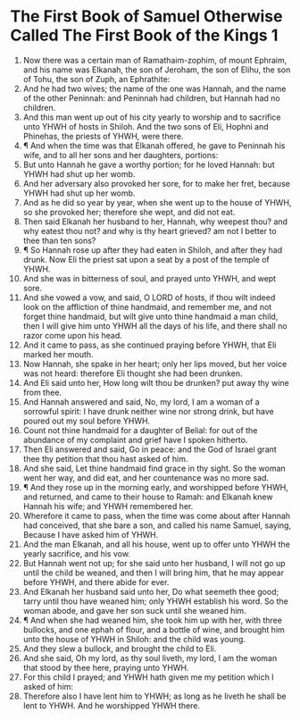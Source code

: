 ﻿# The First Book of Samuel Otherwise Called The First Book of the Kings  1
1. Now there was a certain man of Ramathaim-zophim, of mount Ephraim, and his name was Elkanah, the son of Jeroham, the son of Elihu, the son of Tohu, the son of Zuph, an Ephrathite: 
2. And he had two wives; the name of the one was Hannah, and the name of the other Peninnah: and Peninnah had children, but Hannah had no children. 
3. And this man went up out of his city yearly to worship and to sacrifice unto YHWH of hosts in Shiloh. And the two sons of Eli, Hophni and Phinehas, the priests of YHWH, were there. 
4. ¶ And when the time was that Elkanah offered, he gave to Peninnah his wife, and to all her sons and her daughters, portions: 
5. But unto Hannah he gave a worthy portion; for he loved Hannah: but YHWH had shut up her womb. 
6. And her adversary also provoked her sore, for to make her fret, because YHWH had shut up her womb. 
7. And as he did so year by year, when she went up to the house of YHWH, so she provoked her; therefore she wept, and did not eat. 
8. Then said Elkanah her husband to her, Hannah, why weepest thou? and why eatest thou not? and why is thy heart grieved? am not I better to thee than ten sons? 
9. ¶ So Hannah rose up after they had eaten in Shiloh, and after they had drunk. Now Eli the priest sat upon a seat by a post of the temple of YHWH. 
10. And she was in bitterness of soul, and prayed unto YHWH, and wept sore. 
11. And she vowed a vow, and said, O LORD of hosts, if thou wilt indeed look on the affliction of thine handmaid, and remember me, and not forget thine handmaid, but wilt give unto thine handmaid a man child, then I will give him unto YHWH all the days of his life, and there shall no razor come upon his head. 
12. And it came to pass, as she continued praying before YHWH, that Eli marked her mouth. 
13. Now Hannah, she spake in her heart; only her lips moved, but her voice was not heard: therefore Eli thought she had been drunken. 
14. And Eli said unto her, How long wilt thou be drunken? put away thy wine from thee. 
15. And Hannah answered and said, No, my lord, I am a woman of a sorrowful spirit: I have drunk neither wine nor strong drink, but have poured out my soul before YHWH. 
16. Count not thine handmaid for a daughter of Belial: for out of the abundance of my complaint and grief have I spoken hitherto. 
17. Then Eli answered and said, Go in peace: and the God of Israel grant thee thy petition that thou hast asked of him. 
18. And she said, Let thine handmaid find grace in thy sight. So the woman went her way, and did eat, and her countenance was no more sad. 
19. ¶ And they rose up in the morning early, and worshipped before YHWH, and returned, and came to their house to Ramah: and Elkanah knew Hannah his wife; and YHWH remembered her. 
20. Wherefore it came to pass, when the time was come about after Hannah had conceived, that she bare a son, and called his name Samuel, saying, Because I have asked him of YHWH. 
21. And the man Elkanah, and all his house, went up to offer unto YHWH the yearly sacrifice, and his vow. 
22. But Hannah went not up; for she said unto her husband, I will not go up until the child be weaned, and then I will bring him, that he may appear before YHWH, and there abide for ever. 
23. And Elkanah her husband said unto her, Do what seemeth thee good; tarry until thou have weaned him; only YHWH establish his word. So the woman abode, and gave her son suck until she weaned him. 
24. ¶ And when she had weaned him, she took him up with her, with three bullocks, and one ephah of flour, and a bottle of wine, and brought him unto the house of YHWH in Shiloh: and the child was young. 
25. And they slew a bullock, and brought the child to Eli. 
26. And she said, Oh my lord, as thy soul liveth, my lord, I am the woman that stood by thee here, praying unto YHWH. 
27. For this child I prayed; and YHWH hath given me my petition which I asked of him: 
28. Therefore also I have lent him to YHWH; as long as he liveth he shall be lent to YHWH. And he worshipped YHWH there. 
